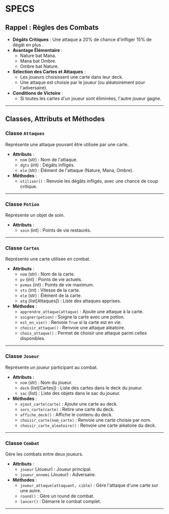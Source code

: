 # SPECS

## Rappel : Règles des Combats
- **Dégâts Critiques** : Une attaque a 20% de chance d'infliger 15% de dégât  en plus .
- **Avantage Élémentaire** :
  - Nature bat Mana.
  - Mana bat Ombre.
  - Ombre bat Nature.
- **Sélection des Cartes et Attaques** :
  - Les joueurs choisissent une carte dans leur deck.
  - Une attaque est choisie par le joueur (ou aléatoirement pour l'adversaire).
- **Conditions de Victoire** :
  - Si toutes les cartes d'un joueur sont éliminées, l'autre joueur gagne.

---

## Classes, Attributs et Méthodes

### Classe `Attaques`
Représente une attaque pouvant être utilisée par une carte.
- **Attributs** :
  - `nom` (str) : Nom de l'attaque.
  - `dgts` (int) : Dégâts infligés.
  - `ele` (str) : Élément de l'attaque (Nature, Mana, Ombre).
- **Méthodes** :
  - `utiliser()` : Renvoie les dégâts infligés, avec une chance de coup critique.

---

### Classe `Potion`
Représente un objet de soin.
- **Attributs** :
  - `soin` (int) : Points de vie restaurés.

---

### Classe `Cartes`
Représente une carte utilisée en combat.
- **Attributs** :
  - `nom` (str) : Nom de la carte.
  - `pv` (int) : Points de vie actuels.
  - `pvmax` (int) : Points de vie maximum.
  - `vts` (int) : Vitesse de la carte.
  - `ele` (str) : Élément de la carte.
  - `atq` (list[Attaques]) : Liste des attaques apprises.
- **Méthodes** :
  - `apprendre_attaque(attaque)` : Ajoute une attaque à la carte.
  - `soigner(potion)` : Soigne la carte avec une potion.
  - `est_en_vie()` : Renvoie `True` si la carte est en vie.
  - `choisir_attaque()` : Renvoie une attaque aléatoire.
  - `choix_attaque()` : Permet de choisir une attaque parmi celles disponibles.

---

### Classe `Joueur`
Représente un joueur participant au combat.
- **Attributs** :
  - `nom` (str) : Nom du joueur.
  - `deck` (list[Cartes]) : Liste des cartes dans le deck du joueur.
  - `sac` (list) : Liste des objets dans le sac du joueur.
- **Méthodes** :
  - `ajout_carte(carte)` : Ajoute une carte au deck.
  - `sors_carte(carte)` : Retire une carte du deck.
  - `affiche_deck()` : Affiche le contenu du deck.
  - `choisir_carte(nom_carte)` : Renvoie une carte choisie par nom.
  - `choisir_carte_aleatoire()` : Renvoie une carte aléatoire du deck.

---

### Classe `Combat`
Gère les combats entre deux joueurs.
- **Attributs** :
  - `joueur` (Joueur) : Joueur principal.
  - `joueur_ennemi` (Joueur) : Adversaire.
- **Méthodes** :
  - `joueur_attaque(attaquant, cible)` : Gère l'attaque d'une carte sur une autre.
  - `round()` : Gère un round de combat.
  - `lancer()` : Démarre le combat complet.

---
